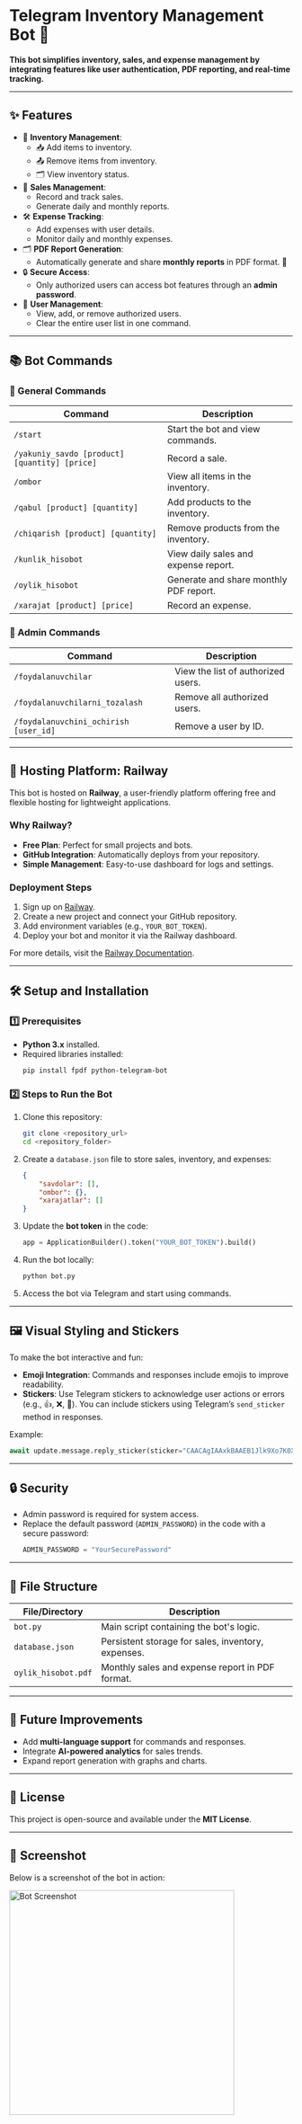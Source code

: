 
# Telegram Inventory Management Bot 🤖

**This bot simplifies inventory, sales, and expense management by integrating features like user authentication, PDF reporting, and real-time tracking.** 

---

## ✨ Features
- 🛒 **Inventory Management**:
  - 📥 Add items to inventory.
  - 📤 Remove items from inventory.
  - 🗂 View inventory status.
- 💸 **Sales Management**:
  - Record and track sales.
  - Generate daily and monthly reports.
- 🛠️ **Expense Tracking**:
  - Add expenses with user details.
  - Monitor daily and monthly expenses.
- 🗂️ **PDF Report Generation**:
  - Automatically generate and share **monthly reports** in PDF format. 📝
- 🔒 **Secure Access**:
  - Only authorized users can access bot features through an **admin password**.
- 🤝 **User Management**:
  - View, add, or remove authorized users.
  - Clear the entire user list in one command.

---

## 📚 Bot Commands

### 👤 General Commands
| Command                          | Description                          |
|----------------------------------|--------------------------------------|
| `/start`                         | Start the bot and view commands.     |
| `/yakuniy_savdo [product] [quantity] [price]` | Record a sale.               |
| `/ombor`                         | View all items in the inventory.     |
| `/qabul [product] [quantity]`    | Add products to the inventory.       |
| `/chiqarish [product] [quantity]`| Remove products from the inventory.  |
| `/kunlik_hisobot`                | View daily sales and expense report. |
| `/oylik_hisobot`                 | Generate and share monthly PDF report. |
| `/xarajat [product] [price]`     | Record an expense.                   |

### 🔧 Admin Commands
| Command                          | Description                          |
|----------------------------------|--------------------------------------|
| `/foydalanuvchilar`              | View the list of authorized users.   |
| `/foydalanuvchilarni_tozalash`   | Remove all authorized users.         |
| `/foydalanuvchini_ochirish [user_id]` | Remove a user by ID.           |

---

## 🚀 Hosting Platform: Railway

This bot is hosted on **Railway**, a user-friendly platform offering free and flexible hosting for lightweight applications.

### Why Railway?
- **Free Plan**: Perfect for small projects and bots.
- **GitHub Integration**: Automatically deploys from your repository.
- **Simple Management**: Easy-to-use dashboard for logs and settings.

### Deployment Steps
1. Sign up on [Railway](https://railway.app/).
2. Create a new project and connect your GitHub repository.
3. Add environment variables (e.g., `YOUR_BOT_TOKEN`).
4. Deploy your bot and monitor it via the Railway dashboard.

For more details, visit the [Railway Documentation](https://railway.app/docs).

---

## 🛠 Setup and Installation

### 1️⃣ Prerequisites
- **Python 3.x** installed.
- Required libraries installed:
  ```bash
  pip install fpdf python-telegram-bot
  ```

### 2️⃣ Steps to Run the Bot
1. Clone this repository:
   ```bash
   git clone <repository_url>
   cd <repository_folder>
   ```

2. Create a `database.json` file to store sales, inventory, and expenses:
   ```json
   {
       "savdolar": [],
       "ombor": {},
       "xarajatlar": []
   }
   ```

3. Update the **bot token** in the code:
   ```python
   app = ApplicationBuilder().token("YOUR_BOT_TOKEN").build()
   ```

4. Run the bot locally:
   ```bash
   python bot.py
   ```

5. Access the bot via Telegram and start using commands.

---

## 🖼 Visual Styling and Stickers

To make the bot interactive and fun:
- **Emoji Integration**: Commands and responses include emojis to improve readability.
- **Stickers**: Use Telegram stickers to acknowledge user actions or errors (e.g., 👍, ❌, 🎉). You can include stickers using Telegram’s `send_sticker` method in responses.

Example:
```python
await update.message.reply_sticker(sticker="CAACAgIAAxkBAAEB1Jlk9Xo7K0X5...")
```

---

## 🔒 Security

- Admin password is required for system access.
- Replace the default password (`ADMIN_PASSWORD`) in the code with a secure password:
   ```python
   ADMIN_PASSWORD = "YourSecurePassword"
   ```

---

## 📁 File Structure

| File/Directory       | Description                                      |
|-----------------------|--------------------------------------------------|
| `bot.py`             | Main script containing the bot's logic.          |
| `database.json`      | Persistent storage for sales, inventory, expenses. |
| `oylik_hisobot.pdf`  | Monthly sales and expense report in PDF format.  |

---

## 🌟 Future Improvements
- Add **multi-language support** for commands and responses.
- Integrate **AI-powered analytics** for sales trends.
- Expand report generation with graphs and charts.

---

## 📄 License
This project is open-source and available under the **MIT License**.

---
## 📸 Screenshot
Below is a screenshot of the bot in action:

<img src="./Screenshot.png" alt="Bot Screenshot" width="400">

